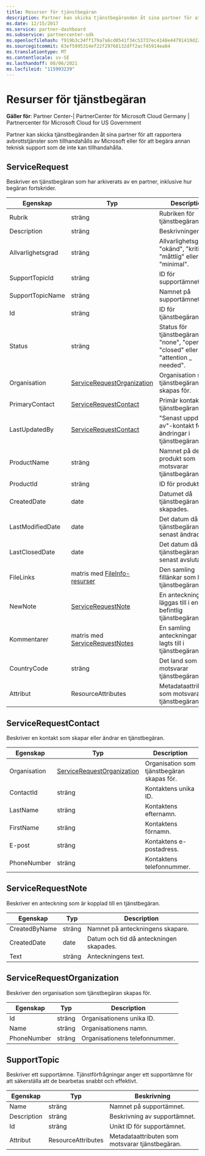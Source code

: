 ```yaml
---
title: Resurser för tjänstbegäran
description: Partner kan skicka tjänstbegäranden åt sina partner för att rapportera avbrottstjänster som tillhandahålls av Microsoft eller för att begära annan teknisk support som de inte kan tillhandahålla.
ms.date: 12/15/2017
ms.service: partner-dashboard
ms.subservice: partnercenter-sdk
ms.openlocfilehash: f919b3c34ff179a7a6cd0541f34c53737ec4148e44791419d2252fae64b0658d
ms.sourcegitcommit: 63ef5995314ef22f29768132dff2acf45914ea84
ms.translationtype: MT
ms.contentlocale: sv-SE
ms.lasthandoff: 08/06/2021
ms.locfileid: "115993239"
---
```

# <a name="service-request-resources"></a>Resurser för tjänstbegäran

**Gäller för**: Partner Center-| PartnerCenter för Microsoft Cloud Germany | Partnercenter för Microsoft Cloud for US Government

Partner kan skicka tjänstbegäranden åt sina partner för att rapportera avbrottstjänster som tillhandahålls av Microsoft eller för att begära annan teknisk support som de inte kan tillhandahålla.

## <a name="servicerequest"></a>ServiceRequest

Beskriver en tjänstbegäran som har arkiverats av en partner, inklusive hur begäran fortskrider.

| Egenskap         | Typ                                                          | Description                                                                          |
|------------------|---------------------------------------------------------------|--------------------------------------------------------------------------------------|
| Rubrik            | sträng                                                        | Rubriken för tjänstbegäran.                                                           |
| Description      | sträng                                                        | Beskrivningen.                                                                     |
| Allvarlighetsgrad         | sträng                                                        | Allvarlighetsgraden: "okänd", "kritisk", "måttlig" eller "minimal".                       |
| SupportTopicId   | sträng                                                        | ID för supportämnet.                                                         |
| SupportTopicName | sträng                                                        | Namnet på supportämnet.                                                       |
| Id               | sträng                                                        | ID för tjänstbegäran.                                                       |
| Status           | sträng                                                        | Status för tjänstbegäran: "none", "open", "closed" eller "attention \_ needed". |
| Organisation     | [ServiceRequestOrganization](#servicerequestorganization)     | Organisation som tjänstbegäran skapas för.                               |
| PrimaryContact   | [ServiceRequestContact](#servicerequestcontact)               | Primär kontakt i tjänstbegäran.                                              |
| LastUpdatedBy    | [ServiceRequestContact](#servicerequestcontact)               | "Senast uppdaterad av"-kontakt för ändringar i tjänstbegäran.                        |
| ProductName      | sträng                                                        | Namnet på den produkt som motsvarar tjänstbegäran.                     |
| ProductId        | sträng                                                        | ID för produkten.                                                               |
| CreatedDate      | date                                                          | Datumet då tjänstbegäran skapades.                                          |
| LastModifiedDate | date                                                          | Det datum då tjänstbegäran senast ändrades.                                 |
| LastClosedDate   | date                                                          | Det datum då tjänstbegäran senast avslutades.                                   |
| FileLinks        | matris med [FileInfo-resurser](utility-resources.md#fileinfo) | Den samling fillänkar som hör till tjänstbegäran.                    |
| NewNote          | [ServiceRequestNote](#servicerequestnote)                     | En anteckning kan läggas till i en befintlig tjänstbegäran.                                  |
| Kommentarer            | matris med [ServiceRequestNotes](#servicerequestnote)           | En samling anteckningar som lagts till i tjänstbegäran.                                  |
| CountryCode      | sträng                                                        | Det land som motsvarar tjänstbegäran.                                    |
| Attribut       | ResourceAttributes                                            | Metadataattributen som motsvarar tjänstbegäran.                        |

## <a name="servicerequestcontact"></a>ServiceRequestContact

Beskriver en kontakt som skapar eller ändrar en tjänstbegäran.

| Egenskap     | Typ                                                      | Description                                            |
|--------------|-----------------------------------------------------------|--------------------------------------------------------|
| Organisation | [ServiceRequestOrganization](#servicerequestorganization) | Organisation som tjänstbegäran skapas för. |
| ContactId    | sträng                                                    | Kontaktens unika ID.                               |
| LastName     | sträng                                                    | Kontaktens efternamn.                          |
| FirstName    | sträng                                                    | Kontaktens förnamn.                         |
| E-post        | sträng                                                    | Kontaktens e-postadress.                              |
| PhoneNumber  | sträng                                                    | Kontaktens telefonnummer.                       |

## <a name="servicerequestnote"></a>ServiceRequestNote

Beskriver en anteckning som är kopplad till en tjänstbegäran.

| Egenskap      | Typ   | Description                                  |
|---------------|--------|----------------------------------------------|
| CreatedByName | sträng | Namnet på anteckningens skapare.         |
| CreatedDate   | date   | Datum och tid då anteckningen skapades. |
| Text          | sträng | Anteckningens text.                        |

## <a name="servicerequestorganization"></a>ServiceRequestOrganization

Beskriver den organisation som tjänstbegäran skapas för.

| Egenskap    | Typ   | Description                           |
|-------------|--------|---------------------------------------|
| Id          | sträng | Organisationens unika ID.    |
| Name        | sträng | Organisationens namn.         |
| PhoneNumber | sträng | Organisationens telefonnummer. |

## <a name="supporttopic"></a>SupportTopic

Beskriver ett supportämne. Tjänstförfrågningar anger ett supportämne för att säkerställa att de bearbetas snabbt och effektivt.

| Egenskap    | Typ               | Beskrivning                                                   |
|-------------|--------------------|---------------------------------------------------------------|
| Name        | sträng             | Namnet på supportämnet.                                |
| Description | sträng             | Beskrivning av supportämnet.                         |
| Id          | sträng             | Unikt ID för supportämnet.                           |
| Attribut  | ResourceAttributes | Metadataattributen som motsvarar tjänstbegäran. |

